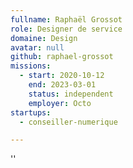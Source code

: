 ```yaml
---
fullname: Raphaël Grossot
role: Designer de service
domaine: Design
avatar: null
github: raphael-grossot
missions:
  - start: 2020-10-12
    end: 2023-03-01
    status: independent
    employer: Octo
startups:
  - conseiller-numerique

---
```

''
